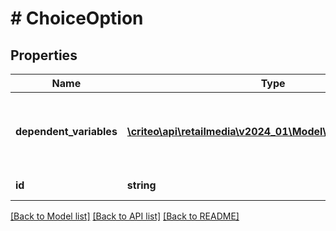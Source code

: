 # # ChoiceOption

## Properties

Name | Type | Description | Notes
------------ | ------------- | ------------- | -------------
**dependent_variables** | [**\criteo\api\retailmedia\v2024_01\Model\TemplateVariable[]**](TemplateVariable.md) | Template variables unblocked when the option is chosen |
**id** | **string** | The id of the option |

[[Back to Model list]](../../README.md#models) [[Back to API list]](../../README.md#endpoints) [[Back to README]](../../README.md)
